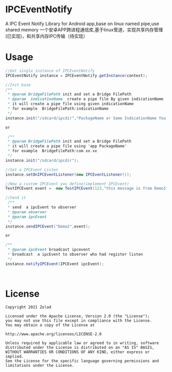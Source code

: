 # IPCEventNotify

A IPC Event Notify Library for Android app,base on linux named pipe,use shared memory 一个安卓APP跨进程通信库,基于linux管道，实现共享内存管理(已实现)，和共享内存IPC传输（待实现）

Usage
==============

```java
//Get single instance of IPCEventNotify
IPCEventNotify instance = IPCEventNotify.getInstance(context);

//Init base
/**
 * @param BridgeFilePath init and set a Bridge FilePath
 * @param  indicationName  create a pipe file By given indicationName
 * it will create a pipe file using given indicationName
 * for example  BridgeFilePath/indicationName
 */
instance.init("/sdcard/ipcdir","PackageName or Some IndicationName You want");

or

 /**
 * @param BridgeFilePath init and set a Bridge FilePath
 * it will create a pipe file using "app PackageName"
 * for example  BridgeFilePath/com.xx.xx
 */
instance.init("/sdcard/ipcdir");

//Set a IPCEvent Listen
instance.setOnIPCEventListener(new IPCEventListener());

//New a custom IPCEvent you define(implement IPCEvent)
TestIPCEvent event =  new TestIPCEvent(123,"this message is from Demo1");

//Send it
 /**
 * send  a ipcEvent to observer
 * @param observer
 * @param ipcEvent
 */
instance.sendIPCEvent("Demo2",event);

or

/**
 * @param ipcEvent broadcast ipcevent
 * broadcast  a ipcEvent to observer who had register listen
 */
instance.notifyIPCEvent(IPCEvent ipcEvent);

        
```


License
==============

    Copyright 2021 Zolad

    Licensed under the Apache License, Version 2.0 (the "License");
    you may not use this file except in compliance with the License.
    You may obtain a copy of the License at

    http://www.apache.org/licenses/LICENSE-2.0

    Unless required by applicable law or agreed to in writing, software
    distributed under the License is distributed on an "AS IS" BASIS,
    WITHOUT WARRANTIES OR CONDITIONS OF ANY KIND, either express or implied.
    See the License for the specific language governing permissions and
    limitations under the License.
